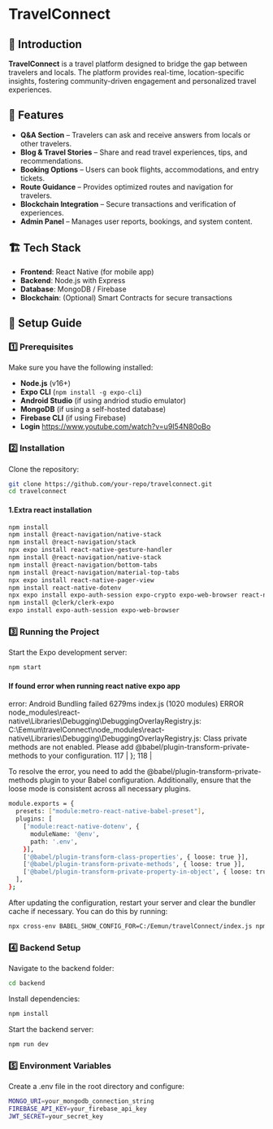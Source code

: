 # TravelConnect

## 📌 Introduction
**TravelConnect** is a travel platform designed to bridge the gap between travelers and locals. The platform provides real-time, location-specific insights, fostering community-driven engagement and personalized travel experiences. 

## 🚀 Features
- **Q&A Section** – Travelers can ask and receive answers from locals or other travelers.
- **Blog & Travel Stories** – Share and read travel experiences, tips, and recommendations.
- **Booking Options** – Users can book flights, accommodations, and entry tickets.
- **Route Guidance** – Provides optimized routes and navigation for travelers.
- **Blockchain Integration** – Secure transactions and verification of experiences.
- **Admin Panel** – Manages user reports, bookings, and system content.

## 🏗️ Tech Stack
- **Frontend**: React Native (for mobile app)
- **Backend**: Node.js with Express
- **Database**: MongoDB / Firebase
- **Blockchain**: (Optional) Smart Contracts for secure transactions

## 🎯 Setup Guide

### 1️⃣ Prerequisites
Make sure you have the following installed:
- **Node.js** (v16+)
- **Expo CLI** (`npm install -g expo-cli`)
- **Android Studio** (if using andriod studio emulator)
- **MongoDB** (if using a self-hosted database)
- **Firebase CLI** (if using Firebase)
- **Login** https://www.youtube.com/watch?v=u9I54N80oBo

### 2️⃣ Installation
Clone the repository:
```bash
git clone https://github.com/your-repo/travelconnect.git
cd travelconnect
```
#### 1.Extra react installation
```bash
npm install
npm install @react-navigation/native-stack
npm install @react-navigation/stack
npx expo install react-native-gesture-handler
npm install @react-navigation/native-stack
npm install @react-navigation/bottom-tabs
npm install @react-navigation/material-top-tabs
npx expo install react-native-pager-view
npm install react-native-dotenv
npx expo install expo-auth-session expo-crypto expo-web-browser react-native-web react-dom @expo/webpack-config @react-native-async-storage/async-storage
npm install @clerk/clerk-expo
expo install expo-auth-session expo-web-browser

```

### 3️⃣ Running the Project
Start the Expo development server:
```bash
npm start
```

#### If found error when running react native expo app
error: Android Bundling failed 6279ms index.js (1020 modules) ERROR node_modules\react-native\Libraries\Debugging\DebuggingOverlayRegistry.js: C:\Eemun\travelConnect\node_modules\react-native\Libraries\Debugging\DebuggingOverlayRegistry.js: Class private methods are not enabled. Please add @babel/plugin-transform-private-methods to your configuration. 117 | }; 118 |

To resolve the error, you need to add the @babel/plugin-transform-private-methods plugin to your Babel configuration. Additionally, ensure that the loose mode is consistent across all necessary plugins.
```bash
module.exports = {
  presets: ["module:metro-react-native-babel-preset"],
  plugins: [
    ['module:react-native-dotenv', {
      moduleName: '@env',
      path: '.env',
    }],
    ['@babel/plugin-transform-class-properties', { loose: true }],
    ['@babel/plugin-transform-private-methods', { loose: true }],
    ['@babel/plugin-transform-private-property-in-object', { loose: true }]
  ],
};
```
After updating the configuration, restart your server and clear the bundler cache if necessary. You can do this by running:
```bash
npx cross-env BABEL_SHOW_CONFIG_FOR=C:/Eemun/travelConnect/index.js npm start --clear
```

### 4️⃣ Backend Setup
Navigate to the backend folder:
```bash
cd backend
```

Install dependencies:
```bash
npm install
```

Start the backend server:
```bash
npm run dev
```

### 5️⃣ Environment Variables
Create a .env file in the root directory and configure:

```bash
MONGO_URI=your_mongodb_connection_string
FIREBASE_API_KEY=your_firebase_api_key
JWT_SECRET=your_secret_key
```
